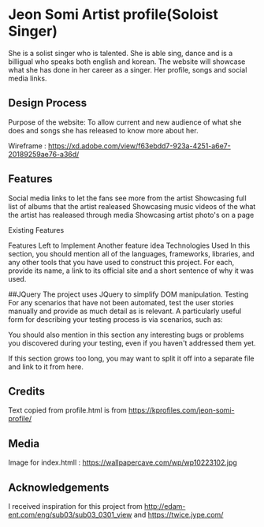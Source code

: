# Jeon Somi Artist profile(Soloist Singer)
She is a solist singer who is talented.  She is able sing, dance and is a billigual who speaks both english and korean.
The website will showcase what she has done in her career as a singer. Her profile, songs and social media links.

  

## Design Process
Purpose of the website: To allow current and new audience of what she does and songs she has released to know more about her.

Wireframe : https://xd.adobe.com/view/f63ebdd7-923a-4251-a6e7-20189259ae76-a36d/

## Features
Social media links to let the fans see more from the artist
Showcasing full list of albums that the artist realeased
Showcasing music videos of the what the artist has realeased through media
Showcasing artist photo's on a page



Existing Features

Features Left to Implement
Another feature idea
Technologies Used
In this section, you should mention all of the languages, frameworks, libraries, and any other tools that you have used to construct this project. For each, provide its name, a link to its official site and a short sentence of why it was used.

##JQuery
The project uses JQuery to simplify DOM manipulation.
Testing
For any scenarios that have not been automated, test the user stories manually and provide as much detail as is relevant. A particularly useful form for describing your testing process is via scenarios, such as:



You should also mention in this section any interesting bugs or problems you discovered during your testing, even if you haven't addressed them yet.

If this section grows too long, you may want to split it off into a separate file and link to it from here.

## Credits
Text copied from profile.html is from https://kprofiles.com/jeon-somi-profile/


## Media
Image for index.htmll : https://wallpapercave.com/wp/wp10223102.jpg
## Acknowledgements
I received inspiration for this project from http://edam-ent.com/eng/sub03/sub03_0301_view and https://twice.jype.com/

